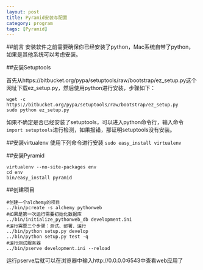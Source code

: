 ```yaml
---
layout: post
title: Pyramid安装与配置
category: program   
tags: [Pyramid]  
---
```


##前言
安装软件之前需要确保你已经安装了python，Mac系统自带了python，如果是其他系统可以考虑安装。

##安装Setuptools  

首先从https://bitbucket.org/pypa/setuptools/raw/bootstrap/ez_setup.py这个网址下载ez_setup.py，然后使用python进行安装，步骤如下：

```
wget -c https://bitbucket.org/pypa/setuptools/raw/bootstrap/ez_setup.py
sudo python ez_setup.py
```
如果不确定是否已经安装了setuptools，可以进入python命令行，输入命令`import setuptools`进行检测，如果报错，那证明setuptools没有安装。

##安装virtualenv
使用下列命令进行安装
`sudo easy_install virtualenv`  

##安装Pyramid
```
virtualenv --no-site-packages env
cd env
bin/easy_install pyramid
```
##创建项目

```
#创建一个alchemy的项目  
../bin/pcreate -s alchemy pythonweb
#如果是第一次运行需要初始化数据库
../bin/initialize_pythonweb_db development.ini
#运行需要三个步骤：测试、部署、运行
../bin/python setup.py develop
../bin/python setup.py test -q
#运行测试服务器
../bin/pserve development.ini --reload
```
运行pserve后就可以在浏览器中输入http://0.0.0.0:6543中查看web应用了